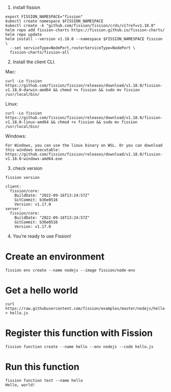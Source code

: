 
1. install fission
```
export FISSION_NAMESPACE="fission"
kubectl create namespace $FISSION_NAMESPACE
kubectl create -k "github.com/fission/fission/crds/v1?ref=v1.18.0"
helm repo add fission-charts https://fission.github.io/fission-charts/
helm repo update
helm install --version v1.18.0 --namespace $FISSION_NAMESPACE fission \
  --set serviceType=NodePort,routerServiceType=NodePort \
  fission-charts/fission-all
```
2. Install the client CLI.

Mac:
```
curl -Lo fission https://github.com/fission/fission/releases/download/v1.18.0/fission-v1.18.0-darwin-amd64 && chmod +x fission && sudo mv fission /usr/local/bin/
```

Linux:
```
curl -Lo fission https://github.com/fission/fission/releases/download/v1.18.0/fission-v1.18.0-linux-amd64 && chmod +x fission && sudo mv fission /usr/local/bin/
```

Windows:
```
For Windows, you can use the linux binary on WSL. Or you can download this windows executable: https://github.com/fission/fission/releases/download/v1.18.0/fission-v1.18.0-windows-amd64.exe
```

3. check version
```
fission version
```
```
client:
  fission/core:
    BuildDate: "2022-09-16T13:24:57Z"
    GitCommit: b36e0516
    Version: v1.17.0
server:
  fission/core:
    BuildDate: "2022-09-16T13:24:57Z"
    GitCommit: b36e0516
    Version: v1.17.0
```

4. You're ready to use Fission!

# Create an environment
```
fission env create --name nodejs --image fission/node-env
```

# Get a hello world
```
curl https://raw.githubusercontent.com/fission/examples/master/nodejs/hello.js > hello.js
```

# Register this function with Fission
```
fission function create --name hello --env nodejs --code hello.js
```

# Run this function
```
fission function test --name hello
Hello, world!
```
